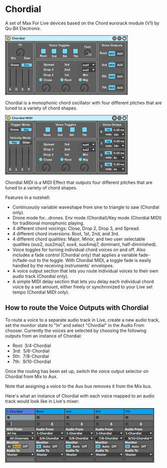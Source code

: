 # Chordial
A set of Max For Live devices based on the Chord eurorack module (V1) by Qu-Bit Electronix.

![Chordial Image](Chordial.jpg)

Chordial is a monophonic chord oscillator with four different pitches that are tuned to a variety of chord shapes.  

![ChordialMIDI Image](ChordialMIDI.jpg)

Chordial MIDI is a MIDI Effect that outputs four different pitches that are tuned to a variety of chord shapes.

Features in a nutshell:

- Continuously variable waveshape from sine to triangle to saw (Chordial only).
- Drone mode for...drones. Env mode (Chordial)/Key mode (Chordial MIDI) for traditional monophonic playing.
- 4 different chord voicings: Close, Drop 2, Drop 3, and Spread.
- 4 different chord inversions: Root, 1st, 2nd, and 3rd.
- 4 different chord qualities: Major, Minor, and two user selectable qualities (sus2, sus2maj7, sus4, sus4maj7, dominant, half-diminished). 
- Voice toggles for turning individual chord voices on and off. Also includes a fade control (Chordial only) that applies a variable fade-in/fade-out to the toggle. With Chordial MIDI, a toggle fade is easily handled by the receiving instruments' envelopes.
- A voice output section that lets you route individual voices to their own audio track (Chordial only).
- A simple MIDI delay section that lets you delay each individual chord voice by a set amount, either freely or synchronized to your Live set tempo (Chordial MIDI only).

## How to route the Voice Outputs with Chordial

To route a voice to a separate audio track in Live, create a new audio track, set the monitor state to "In" and select "Chordial" in the Audio From chooser. Currently the voices are selected by choosing the following outputs from an instance of Chordial:

- Root: 3/4-Chordial
- 3rd:  5/6-Chordial
- 5th:  7/8-Chordial
- 7th:  9/10-Chordial

Once the routing has been set up, switch the voice output selector on Chordial from Mix to Aux.

Note that assigning a voice to the Aux bus removes it from the Mix bus.

Here's what an instance of Chordial with each voice mapped to an audio track would look like in Live's mixer:

![Cordial Routing Image](chordial-routing.jpg)
